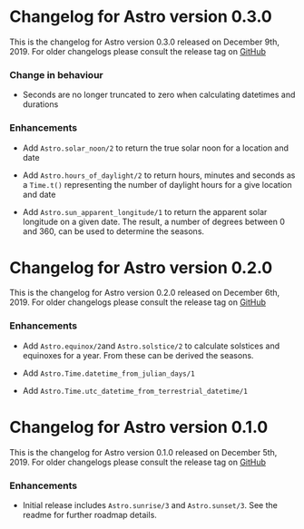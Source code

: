 # Changelog for Astro version 0.3.0

This is the changelog for Astro version 0.3.0 released on December 9th, 2019.  For older changelogs please consult the release tag on [GitHub](https://github.com/kipcole9/astro/tags)

### Change in behaviour

* Seconds are no longer truncated to zero when calculating datetimes and durations

### Enhancements

* Add `Astro.solar_noon/2` to return the true solar noon for a location and date

* Add `Astro.hours_of_daylight/2` to return hours, minutes and seconds as a `Time.t()` representing the number of daylight hours for a give location and date

* Add `Astro.sun_apparent_longitude/1` to return the apparent solar longitude on a given date. The result, a number of degrees between 0 and 360, can be used to determine the seasons.

# Changelog for Astro version 0.2.0

This is the changelog for Astro version 0.2.0 released on December 6th, 2019.  For older changelogs please consult the release tag on [GitHub](https://github.com/kipcole9/astro/tags)

### Enhancements

* Add `Astro.equinox/2`and `Astro.solstice/2` to calculate solstices and equinoxes for a year. From these can be derived the seasons.

* Add `Astro.Time.datetime_from_julian_days/1`

* Add `Astro.Time.utc_datetime_from_terrestrial_datetime/1`

# Changelog for Astro version 0.1.0

This is the changelog for Astro version 0.1.0 released on December 5th, 2019.  For older changelogs please consult the release tag on [GitHub](https://github.com/kipcole9/astro/tags)

### Enhancements

* Initial release includes `Astro.sunrise/3` and `Astro.sunset/3`.  See the readme for further roadmap details.
